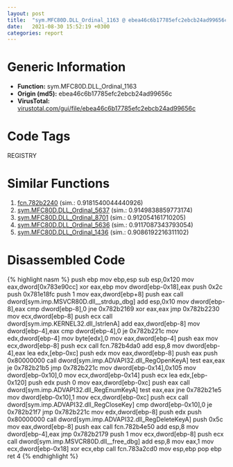 ```yaml
---
layout: post
title:  "sym.MFC80D.DLL_Ordinal_1163 @ ebea46c6b17785efc2ebcb24ad99656c"
date:   2021-08-30 15:52:19 +0300
categories: report
---
```


# Generic Information
- **Function:** sym.MFC80D.DLL\_Ordinal\_1163
- **Origin (md5):** ebea46c6b17785efc2ebcb24ad99656c
- **VirusTotal:** [virustotal.com/gui/file/ebea46c6b17785efc2ebcb24ad99656c][virustotal_ref]

# Code Tags
<span class="tag" id="REGISTRY">REGISTRY</span>


# Similar Functions

1. [fcn.782b2240][similar_1_ref] (sim.: 0.9181540044440926)
2. [sym.MFC80D.DLL\_Ordinal\_5637][similar_2_ref] (sim.: 0.9149838859773174)
3. [sym.MFC80D.DLL\_Ordinal\_8701][similar_3_ref] (sim.: 0.912054161710205)
4. [sym.MFC80D.DLL\_Ordinal\_5636][similar_4_ref] (sim.: 0.9117087343793054)
5. [sym.MFC80D.DLL\_Ordinal\_1436][similar_5_ref] (sim.: 0.9086192216311102)


# Disassembled Code

{% highlight nasm %}
push ebp
mov ebp,esp
sub esp,0x120
mov eax,dword[0x783e90cc]
xor eax,ebp
mov dword[ebp-0x18],eax
push 0x2c
push 0x781e18fc
push 1
mov eax,dword[ebp+8]
push eax
call dword[sym.imp.MSVCR80D.dll__strdup_dbg]
add esp,0x10
mov dword[ebp-8],eax
cmp dword[ebp-8],0
jne 0x782b2169
xor eax,eax
jmp 0x782b2230
mov ecx,dword[ebp-8]
push ecx
call dword[sym.imp.KERNEL32.dll_lstrlenA]
add eax,dword[ebp-8]
mov dword[ebp-4],eax
cmp dword[ebp-4],0
je 0x782b221c
mov edx,dword[ebp-4]
mov byte[edx],0
mov eax,dword[ebp-4]
push eax
mov ecx,dword[ebp-8]
push ecx
call fcn.782b4da0
add esp,8
mov dword[ebp-4],eax
lea edx,[ebp-0xc]
push edx
mov eax,dword[ebp-8]
push eax
push 0x80000000
call dword[sym.imp.ADVAPI32.dll_RegOpenKeyA]
test eax,eax
je 0x782b21b5
jmp 0x782b221c
mov dword[ebp-0x14],0x105
mov dword[ebp-0x10],0
mov ecx,dword[ebp-0x14]
push ecx
lea edx,[ebp-0x120]
push edx
push 0
mov eax,dword[ebp-0xc]
push eax
call dword[sym.imp.ADVAPI32.dll_RegEnumKeyA]
test eax,eax
jne 0x782b21e5
mov dword[ebp-0x10],1
mov ecx,dword[ebp-0xc]
push ecx
call dword[sym.imp.ADVAPI32.dll_RegCloseKey]
cmp dword[ebp-0x10],0
je 0x782b21f7
jmp 0x782b221c
mov edx,dword[ebp-8]
push edx
push 0x80000000
call dword[sym.imp.ADVAPI32.dll_RegDeleteKeyA]
push 0x5c
mov eax,dword[ebp-8]
push eax
call fcn.782b4e50
add esp,8
mov dword[ebp-4],eax
jmp 0x782b2179
push 1
mov ecx,dword[ebp-8]
push ecx
call dword[sym.imp.MSVCR80D.dll__free_dbg]
add esp,8
mov eax,1
mov ecx,dword[ebp-0x18]
xor ecx,ebp
call fcn.783a2cd0
mov esp,ebp
pop ebp
ret 4
{% endhighlight %}


[similar_1_ref]: /report/fcn.782b2240@ebea46c6b17785efc2ebcb24ad99656c
[similar_2_ref]: /report/sym.MFC80D.DLL_Ordinal_5637@ebea46c6b17785efc2ebcb24ad99656c
[similar_3_ref]: /report/sym.MFC80D.DLL_Ordinal_8701@ebea46c6b17785efc2ebcb24ad99656c
[similar_4_ref]: /report/sym.MFC80D.DLL_Ordinal_5636@ebea46c6b17785efc2ebcb24ad99656c
[similar_5_ref]: /report/sym.MFC80D.DLL_Ordinal_1436@ebea46c6b17785efc2ebcb24ad99656c
[virustotal_ref]: https://www.virustotal.com/gui/file/ebea46c6b17785efc2ebcb24ad99656c